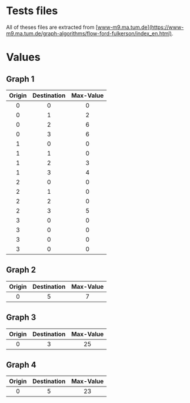 # Tests files

All of theses files are extracted from [www-m9.ma.tum.de](https://www-m9.ma.tum.de/graph-algorithms/flow-ford-fulkerson/index_en.html).

# Values 

## Graph 1

|Origin|Destination|Max-Value|
|:----:|:---------:|:-------:|
|0|0|0|
|0|1|2|
|0|2|6|
|0|3|6|
|1|0|0|
|1|1|0|
|1|2|3|
|1|3|4|
|2|0|0|
|2|1|0|
|2|2|0|
|2|3|5|
|3|0|0|
|3|0|0|
|3|0|0|
|3|0|0|

## Graph 2

|Origin|Destination|Max-Value|
|:----:|:---------:|:-------:|
|0|5|7|

## Graph 3

|Origin|Destination|Max-Value|
|:----:|:---------:|:-------:|
|0|3|25|

## Graph 4

|Origin|Destination|Max-Value|
|:----:|:---------:|:-------:|
|0|5|23|
